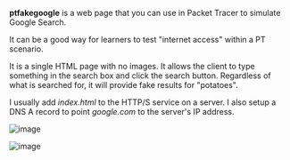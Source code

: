 **ptfakegoogle** is a web page that you can use in Packet Tracer to simulate Google Search.

It can be a good way for learners to test "internet access" within a PT scenario.

It is a single HTML page with no images. It allows the client to type something in the search box and click the search button. Regardless of what is searched for, it will provide fake results for "potatoes".

I usually add *index.html* to the HTTP/S service on a server. I also setup a DNS A record to point *google.com* to the server's IP address.

![image](https://github.com/user-attachments/assets/c97a92dd-c4de-468e-a486-0c3659a573ed)

![image](https://github.com/user-attachments/assets/62811e5d-1642-401e-abbf-bdc90edd6e02)

